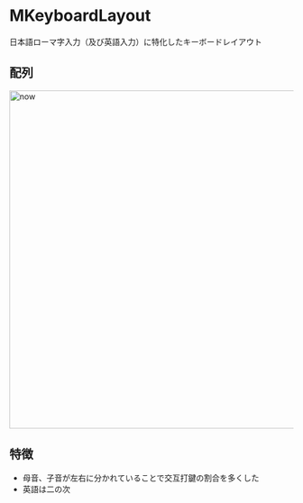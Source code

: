 # MKeyboardLayout
日本語ローマ字入力（及び英語入力）に特化したキーボードレイアウト

## 配列
<img width="600" alt="now" src="https://user-images.githubusercontent.com/29105991/74103495-b0646f00-4b8f-11ea-8526-f90cd7451119.png">

## 特徴
- 母音、子音が左右に分かれていることで交互打鍵の割合を多くした
- 英語は二の次
